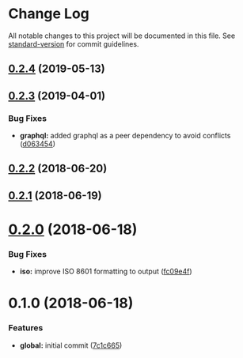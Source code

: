 # Change Log

All notable changes to this project will be documented in this file. See [standard-version](https://github.com/conventional-changelog/standard-version) for commit guidelines.

<a name="0.2.4"></a>
## [0.2.4](https://github.com/waitandseeagency/graphql-type-datetime/compare/v0.2.3...v0.2.4) (2019-05-13)



<a name="0.2.3"></a>
## [0.2.3](https://github.com/waitandseeagency/graphql-type-datetime/compare/v0.2.2...v0.2.3) (2019-04-01)


### Bug Fixes

* **graphql:** added graphql as a peer dependency to avoid conflicts ([d063454](https://github.com/waitandseeagency/graphql-type-datetime/commit/d063454))



<a name="0.2.2"></a>
## [0.2.2](https://github.com/waitandseeagency/graphql-type-datetime/compare/v0.2.1...v0.2.2) (2018-06-20)



<a name="0.2.1"></a>
## [0.2.1](https://github.com/waitandseeagency/graphql-type-datetime/compare/v0.2.0...v0.2.1) (2018-06-19)



<a name="0.2.0"></a>
# [0.2.0](https://github.com/waitandseeagency/graphql-type-datetime/compare/v0.1.0...v0.2.0) (2018-06-18)


### Bug Fixes

* **iso:** improve ISO 8601 formatting to output ([fc09e4f](https://github.com/waitandseeagency/graphql-type-datetime/commit/fc09e4f))



<a name="0.1.0"></a>
# 0.1.0 (2018-06-18)


### Features

* **global:** initial commit ([7c1c665](https://github.com/waitandseeagency/graphql-type-datetime/commit/7c1c665))
